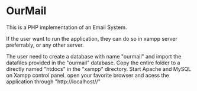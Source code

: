 # OurMail
This is a PHP implementation of an Email System.

If the user want to run the application, they can do so in xampp server preferrably, or any other server. 

The user need to create a database with name "ourmail" and import the datafiles provided in the "ourmail" database. 
Copy the entire folder to a directly named "htdocs" in the "xampp" directory. 
Start Apache and MySQL on Xampp control panel.
open your favorite browser and acess the application through "http://localhost/<foldername>/"
  
 
